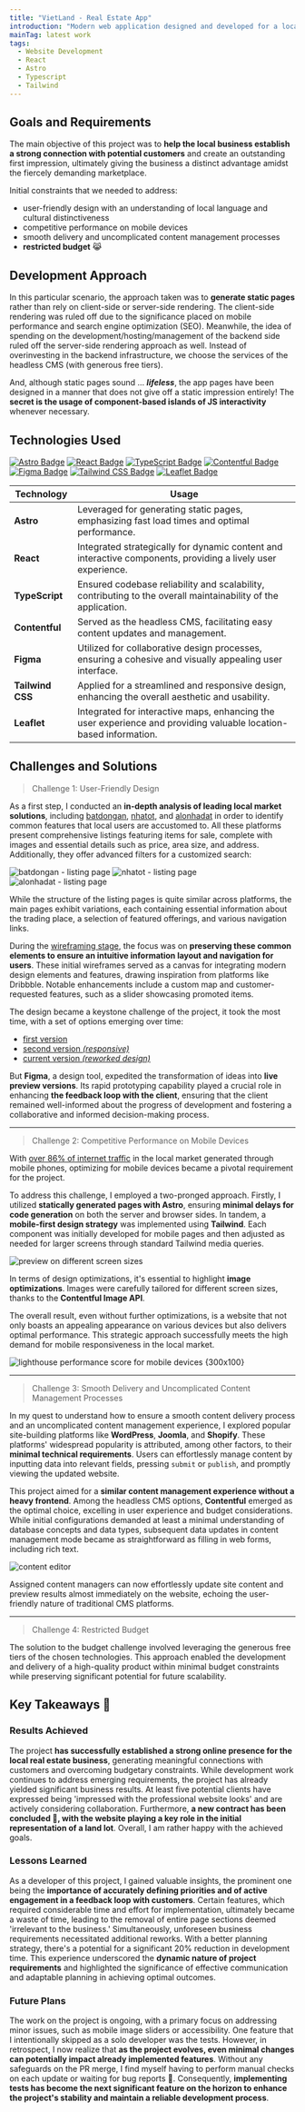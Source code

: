 ```yaml
---
title: "VietLand - Real Estate App"
introduction: "Modern web application designed and developed for a local real estate company. Built using performant static Astro components and strategically-placed React-ive islands, it ensures low costs through seamless integration with Contentful CMS and reliable hosting on Netlify."
mainTag: latest work
tags:
  - Website Development
  - React
  - Astro
  - Typescript
  - Tailwind
---
```


## Goals and Requirements

The main objective of this project was to **help the local business establish a strong connection with potential customers** and create an outstanding first impression, ultimately giving the business a distinct advantage amidst the fiercely demanding marketplace.

Initial constraints that we needed to address:

- user-friendly design with an understanding of local language and cultural distinctiveness
- competitive performance on mobile devices
- smooth delivery and uncomplicated content management processes
- **restricted budget** 😹

## Development Approach

In this particular scenario, the approach taken was to **generate static pages** rather than rely on client-side or server-side rendering. The client-side rendering was ruled off due to the significance placed on mobile performance and search engine optimization (SEO). Meanwhile, the idea of spending on the development/hosting/management of the backend side ruled off the server-side rendering approach as well. Instead of overinvesting in the backend infrastructure, we choose the services of the headless CMS (with generous free tiers).

And, although static pages sound … _**lifeless**_, the app pages have been designed in a manner that does not give off a static impression entirely! The **secret is the usage of component-based islands of JS interactivity** whenever necessary.

## Technologies Used

[![Astro Badge](https://img.shields.io/badge/Astro-BC52EE?logo=astro&logoColor=fff&style=flat-square)](https://astro.build/)
[![React Badge](https://img.shields.io/badge/React-61DAFB?logo=react&logoColor=000&style=flat-square)](https://reactjs.org/)
[![TypeScript Badge](https://img.shields.io/badge/TypeScript-3178C6?logo=typescript&logoColor=fff&style=flat-square)](https://www.typescriptlang.org/)
[![Contentful Badge](https://img.shields.io/badge/Contentful-2478CC?logo=contentful&logoColor=fff&style=flat-square)](https://www.contentful.com/)
[![Figma Badge](https://img.shields.io/badge/Figma-F24E1E?logo=figma&logoColor=fff&style=flat-square)](https://www.figma.com/)
[![Tailwind CSS Badge](https://img.shields.io/badge/Tailwind%20CSS-06B6D4?logo=tailwindcss&logoColor=fff&style=flat-square)](https://tailwindcss.com/)
[![Leaflet Badge](https://img.shields.io/badge/Leaflet-199900?logo=leaflet&logoColor=fff&style=flat-square)](https://leafletjs.com/)

| Technology       | Usage                                                                                                             |
| ---------------- | ----------------------------------------------------------------------------------------------------------------- |
| **Astro**        | Leveraged for generating static pages, emphasizing fast load times and optimal performance.                       |
| **React**        | Integrated strategically for dynamic content and interactive components, providing a lively user experience.      |
| **TypeScript**   | Ensured codebase reliability and scalability, contributing to the overall maintainability of the application.     |
| **Contentful**   | Served as the headless CMS, facilitating easy content updates and management.                                     |
| **Figma**        | Utilized for collaborative design processes, ensuring a cohesive and visually appealing user interface.           |
| **Tailwind CSS** | Applied for a streamlined and responsive design, enhancing the overall aesthetic and usability.                   |
| **Leaflet**      | Integrated for interactive maps, enhancing the user experience and providing valuable location-based information. |

## Challenges and Solutions

> Challenge 1: User-Friendly Design

[batdongan]: https://batdongsan.com.vn/ban-dat-dat-nen
[nhatot]: https://www.nhatot.com/mua-ban-dat
[alonhadat]: https://alonhadat.com.vn/

As a first step, I conducted an **in-depth analysis of leading local market solutions**, including [batdongan], [nhatot], and [alonhadat] in order to identify common features that local users are accustomed to. All these platforms present comprehensive listings featuring items for sale, complete with images and essential details such as price, area size, and address. Additionally, they offer advanced filters for a customized search:

![batdongan - listing page ](/images/work/real-estate-app/examples/ex1-listing.png "batdongan - listing page")
![nhatot - listing page ](/images/work/real-estate-app/examples/ex2-listing.png "nhatot - listing page")
![alonhadat - listing page ](/images/work/real-estate-app/examples/ex3-listing.png "alonhadat - listing page")

While the structure of the listing pages is quite similar across platforms, the main pages exhibit variations, each containing essential information about the trading place, a selection of featured offerings, and various navigation links.

During the [wireframing stage](https://www.figma.com/file/K40aNBOOoKdEaAuXSuK0UF/Panorama?type=design&node-id=270-6&mode=design), the focus was on **preserving these common elements to ensure an intuitive information layout and navigation for users**. These initial wireframes served as a canvas for integrating modern design elements and features, drawing inspiration from platforms like Dribbble. Notable enhancements include a custom map and customer-requested features, such as a slider showcasing promoted items.

The design became a keystone challenge of the project, it took the most time, with a set of options emerging over time:

- [first version](https://ssg-web-app.netlify.app/)
- [second version _(responsive)_](https://ssg-web-responsive.netlify.app/)
- [current version _(reworked design)_](https://deft-entremet-3bc804.netlify.app/)

But **Figma**, a design tool, expedited the transformation of ideas into **live preview versions**. Its rapid prototyping capability played a crucial role in enhancing **the feedback loop with the client**, ensuring that the client remained well-informed about the progress of development and fostering a collaborative and informed decision-making process.

---

> Challenge 2: Competitive Performance on Mobile Devices

With [over 86% of internet traffic](https://www.statista.com/statistics/804083/share-of-internet-traffic-by-device-vietnam/#:~:text=Distribution%20of%20internet%20traffic%20in%20Vietnam%20November%202022%2C%20by%20device&text=As%20of%20November%202022%2C%2086.58,and%20desktop%20computers%20that%20year.) in the local market generated through mobile phones, optimizing for mobile devices became a pivotal requirement for the project.

To address this challenge, I employed a two-pronged approach. Firstly, I utilized **statically generated pages with Astro**, ensuring **minimal delays for code generation** on both the server and browser sides. In tandem, a **mobile-first design strategy** was implemented using **Tailwind**. Each component was initially developed for mobile pages and then adjusted as needed for larger screens through standard Tailwind media queries.

![preview on different screen sizes](/images/work/real-estate-app/responsive-mockup.png "preview on different screen sizes")

In terms of design optimizations, it's essential to highlight **image optimizations**. Images were carefully tailored for different screen sizes, thanks to the **Contentful Image API**.

The overall result, even without further optimizations, is a website that not only boasts an appealing appearance on various devices but also delivers optimal performance. This strategic approach successfully meets the high demand for mobile responsiveness in the local market.

![lighthouse performance score for mobile devices {300x100}](/images/work/real-estate-app/lighthouse-score.jpg "lighthouse performance score for mobile devices")

---

> Challenge 3: Smooth Delivery and Uncomplicated Content Management Processes

In my quest to understand how to ensure a smooth content delivery process and an uncomplicated content management experience, I explored popular site-building platforms like **WordPress**, **Joomla**, and **Shopify**. These platforms' widespread popularity is attributed, among other factors, to their **minimal technical requirements**. Users can effortlessly manage content by inputting data into relevant fields, pressing `submit` or `publish`, and promptly viewing the updated website.

This project aimed for a **similar content management experience without a heavy frontend**. Among the headless CMS options, **Contentful** emerged as the optimal choice, excelling in user experience and budget considerations. While initial configurations demanded at least a minimal understanding of database concepts and data types, subsequent data updates in content management mode became as straightforward as filling in web forms, including rich text.

![content editor](/images/work/real-estate-app/content-editor.jpg "content editor")

Assigned content managers can now effortlessly update site content and preview results almost immediately on the website, echoing the user-friendly nature of traditional CMS platforms.

---

> Challenge 4: Restricted Budget

The solution to the budget challenge involved leveraging the generous free tiers of the chosen technologies. This approach enabled the development and delivery of a high-quality product within minimal budget constraints while preserving significant potential for future scalability.

## Key Takeaways 🍬

### Results Achieved

The project **has successfully established a strong online presence for the local real estate business**, generating meaningful connections with customers and overcoming budgetary constraints. While development work continues to address emerging requirements, the project has already yielded significant business results. At least five potential clients have expressed being 'impressed with the professional website looks' and are actively considering collaboration. Furthermore, **a new contract has been concluded 🥂, with the website playing a key role in the initial representation of a land lot**. Overall, I am rather happy with the achieved goals.

### Lessons Learned

As a developer of this project, I gained valuable insights, the prominent one being the **importance of accurately defining priorities and of active engagement in a feedback loop with customers**. Certain features, which required considerable time and effort for implementation, ultimately became a waste of time, leading to the removal of entire page sections deemed 'irrelevant to the business.' Simultaneously, unforeseen business requirements necessitated additional reworks. With a better planning strategy, there's a potential for a significant 20% reduction in development time. This experience underscored the **dynamic nature of project requirements** and highlighted the significance of effective communication and adaptable planning in achieving optimal outcomes.

### Future Plans

The work on the project is ongoing, with a primary focus on addressing minor issues, such as mobile image sliders or accessibility. One feature that I intentionally skipped as a solo developer was the tests. However, in retrospect, I now realize that **as the project evolves, even minimal changes can potentially impact already implemented features**. Without any safeguards on the PR merge, I find myself having to perform manual checks on each update or waiting for bug reports 🫣. Consequently, **implementing tests has become the next significant feature on the horizon to enhance the project's stability and maintain a reliable development process**.
